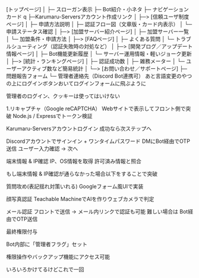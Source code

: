 [トップページ]
   │
   ├─ スローガン表示
   ├─ Bot紹介・小ネタ
   ├─ ナビゲーションカード
q  ├─Karumaru-Serversアカウント作成リンク
   │
   ├─> [信頼ユーザ制度ページ]
   │       ├─ 申請方法説明
   │       ├─ 認証フロー図（文章版・カード内表示）
   │       └─ 申請ステータス確認
   │
   ├─> [加盟サーバー紹介ページ]
   │       ├─ 加盟サーバー一覧
   │       └─ 加盟条件・申請方法
   │
   ├─> [FAQページ]
   │       ├─ よくある質問
   │       └─ トラブルシューティング（認証失敗時の対処など）
   │
   ├─> [開発ブログ／アップデート情報ページ]
   │       ├─ Bot機能更新履歴
   │       └─ サーバー運用情報・軽いジョーク更新
   │
   ├─> [統計・ランキングページ]
   │       ├─ 認証成功数
   │       ├─ 雑務メーター
   │       └─ ユーザーアクティブ数など簡易統計
   │
   └─> [お問い合わせ／サポートページ]
           ├─ 問題報告フォーム
           └─ 管理者連絡先（Discord Bot連携可）
あと言語変更のやつの上にログインボタンおいてログインフォームに飛ぶように

管理者のログイン、クッキーは使ってはいけない

1.リキャプチャ（Google reCAPTCHA）
Webサイトで表示してフロント側で突破
Node.js / Expressでトークン検証

Karumaru-Serversアカウントログイン
成功なら次ステップへ

Discordアカウントでサインイン + ワンタイムパスワード
DMにBot経由でOTP送信
ユーザー入力確認 → 次へ

端末情報 & IP確認
IP、OS情報を取得
許可済み情報と照合

もし端末情報 & IP確認が通らなかった場合以下をすることで突破

質問攻め(表記揺れ対策いれる)
Googleフォーム風UIで実装

顔写真認証
Teachable MachineでAIを作りウェブカメラで判定

メール認証
フロントで送信 → メール内リンクで認証も可能
難しい場合は Bot経由でOTP送信

最終権限付与

Bot内部に「管理者フラグ」セット

権限操作やバックアップ機能にアクセス可能

いろいろかけてるけどこれで一回